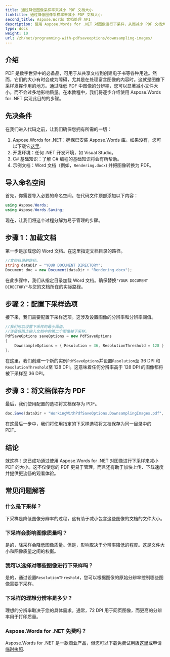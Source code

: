 ```yaml
---
title: 通过降低图像采样率来减小 PDF 文档大小
linktitle: 通过降低图像采样率来减小 PDF 文档大小
second_title: Aspose.Words 文档处理 API
description: 使用 Aspose.Words for .NET 对图像进行下采样，从而减小 PDF 文档大小。优化您的 PDF，以加快上传和下载时间。
type: docs
weight: 10
url: /zh/net/programming-with-pdfsaveoptions/downsampling-images/
---
```

## 介绍

PDF 是数字世界中的必备品，可用于从共享文档到创建电子书等各种用途。然而，它们的大小有时会成为障碍，尤其是在处理富含图像的内容时。这就是图像下采样发挥作用的地方。通过降低 PDF 中图像的分辨率，您可以显著减小文件大小，而不会过多地影响质量。在本教程中，我们将逐步介绍使用 Aspose.Words for .NET 实现此目的的步骤。

## 先决条件

在我们进入代码之前，让我们确保您拥有所需的一切：

1.  Aspose.Words for .NET：确保已安装 Aspose.Words 库。如果没有，您可以下载它[这里](https://releases.aspose.com/words/net/).
2. 开发环境：任何 .NET 开发环境，如 Visual Studio。
3. C# 基础知识：了解 C# 编程的基础知识将会有所帮助。
4. 示例文档：Word 文档（例如，`Rendering.docx`) 并把图像转换为 PDF。

## 导入命名空间

首先，你需要导入必要的命名空间。在代码文件顶部添加以下内容：

```csharp
using Aspose.Words;
using Aspose.Words.Saving;
```

现在，让我们将这个过程分解为易于管理的步骤。

## 步骤 1：加载文档

第一步是加载您的 Word 文档。在这里指定文档目录的路径。

```csharp
//文档目录的路径。
string dataDir = "YOUR DOCUMENT DIRECTORY";
Document doc = new Document(dataDir + "Rendering.docx");
```

在此步骤中，我们从指定目录加载 Word 文档。确保替换`"YOUR DOCUMENT DIRECTORY"`与您的文档所在的实际路径。

## 步骤 2：配置下采样选项

接下来，我们需要配置下采样选项。这涉及设置图像的分辨率和分辨率阈值。

```csharp
//我们可以设置下采样的最小阈值。
//该值将阻止输入文档中的第二个图像被下采样。
PdfSaveOptions saveOptions = new PdfSaveOptions
{
    DownsampleOptions = { Resolution = 36, ResolutionThreshold = 128 }
};
```

在这里，我们创建一个新的实例`PdfSaveOptions`并设置`Resolution`至 36 DPI 和`ResolutionThreshold`至 128 DPI。这意味着任何分辨率高于 128 DPI 的图像都将被下采样至 36 DPI。

## 步骤 3：将文档保存为 PDF

最后，我们使用配置的选项将文档保存为 PDF。

```csharp
doc.Save(dataDir + "WorkingWithPdfSaveOptions.DownsamplingImages.pdf", saveOptions);
```

在这最后一步中，我们将使用指定的下采样选项将文档保存为同一目录中的 PDF。

## 结论

就这样！您已成功通过使用 Aspose.Words for .NET 对图像进行下采样来减小 PDF 的大小。这不仅使您的 PDF 更易于管理，而且还有助于加快上传、下载速度并提供更流畅的观看体验。

## 常见问题解答

### 什么是下采样？
下采样是降低图像分辨率的过程，这有助于减小包含这些图像的文档的文件大小。

### 下采样会影响图像质量吗？
是的，降采样会降低图像质量。但是，影响取决于分辨率降低的程度。这是文件大小和图像质量之间的权衡。

### 我可以选择对哪些图像进行下采样吗？
是的，通过设置`ResolutionThreshold`，您可以根据图像的原始分辨率控制哪些图像需要下采样。

### 下采样的理想分辨率是多少？
理想的分辨率取决于您的具体需求。通常，72 DPI 用于网页图像，而更高的分辨率用于打印质量。

### Aspose.Words for .NET 免费吗？
 Aspose.Words for .NET 是一款商业产品，但您可以下载免费试用版[这里](https://releases.aspose.com/)或申请[临时执照](https://purchase.aspose.com/temporary-license/).
